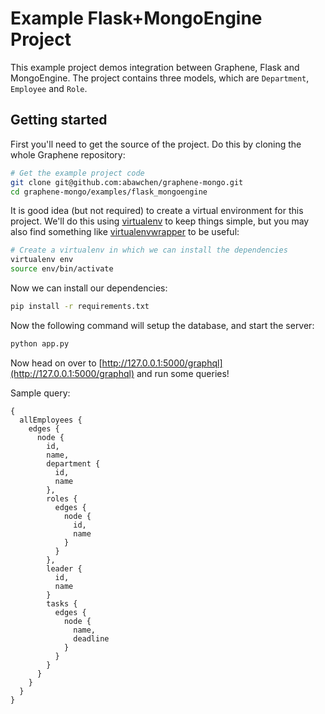 
Example Flask+MongoEngine Project
================================

This example project demos integration between Graphene, Flask and MongoEngine.
The project contains three models, which are `Department`, `Employee` and `Role`.

Getting started
---------------

First you'll need to get the source of the project. Do this by cloning the
whole Graphene repository:

```bash
# Get the example project code
git clone git@github.com:abawchen/graphene-mongo.git
cd graphene-mongo/examples/flask_mongoengine
```

It is good idea (but not required) to create a virtual environment
for this project. We'll do this using
[virtualenv](http://docs.python-guide.org/en/latest/dev/virtualenvs/)
to keep things simple,
but you may also find something like
[virtualenvwrapper](https://virtualenvwrapper.readthedocs.org/en/latest/)
to be useful:

```bash
# Create a virtualenv in which we can install the dependencies
virtualenv env
source env/bin/activate
```

Now we can install our dependencies:

```bash
pip install -r requirements.txt
```

Now the following command will setup the database, and start the server:

```bash
python app.py
```


Now head on over to
[http://127.0.0.1:5000/graphql](http://127.0.0.1:5000/graphql)
and run some queries!

Sample query:
```
{
  allEmployees {
    edges {
      node {
        id,
        name,
        department {
          id,
          name
        },
        roles {
          edges {
            node {
              id,
              name
            }
          }
        },
        leader {
          id,
          name
        }
        tasks {
          edges {
            node {
              name,
              deadline
            }
          }
        }
      }
    }
  }
}
```

